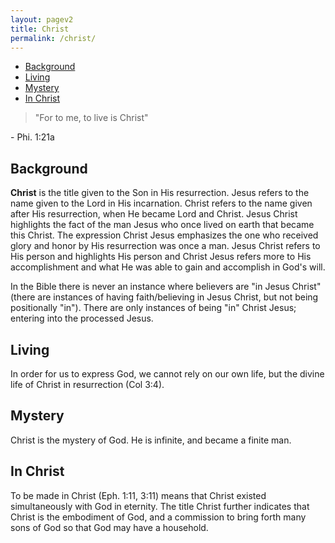 ```yaml
---
layout: pagev2
title: Christ
permalink: /christ/
---
```

- [Background](#background)
- [Living](#living)
- [Mystery](#mystery)
- [In Christ](#in-christ)

>"For to me, to live is Christ"

\- Phi. 1:21a

## Background

**Christ** is the title given to the Son in His resurrection. Jesus refers to the name given to the Lord in His incarnation. Christ refers to the name given after His resurrection, when He became Lord and Christ. Jesus Christ highlights the fact of the man Jesus who once lived on earth that became this Christ. The expression Christ Jesus emphasizes the one who received glory and honor by His resurrection was once a man. Jesus Christ refers to His person and highlights His person and Christ Jesus refers more to His accomplishment and what He was able to gain and accomplish in God's will. 

In the Bible there is never an instance where believers are "in Jesus Christ" (there are instances of having faith/believing in Jesus Christ, but not being positionally "in"). There are only instances of being "in" Christ Jesus; entering into the processed Jesus.

## Living

In order for us to express God, we cannot rely on our own life, but the divine life of Christ in resurrection (Col 3:4).

## Mystery 

Christ is the mystery of God. He is infinite, and became a finite man.

## In Christ

To be made in Christ (Eph. 1:11, 3:11) means that Christ existed simultaneously with God in eternity. The title Christ further indicates that Christ is the embodiment of God, and a commission to bring forth many sons of God so that God may have a household.